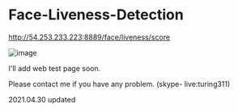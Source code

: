 # Face-Liveness-Detection

http://54.253.233.223:8889/face/liveness/score

![image](https://user-images.githubusercontent.com/80960135/116544496-cd669880-a921-11eb-83e1-67f714a8e545.png)

I'll add web test page soon.

Please contact me if you have any problem. (skype- live:turing311)

2021.04.30 updated
